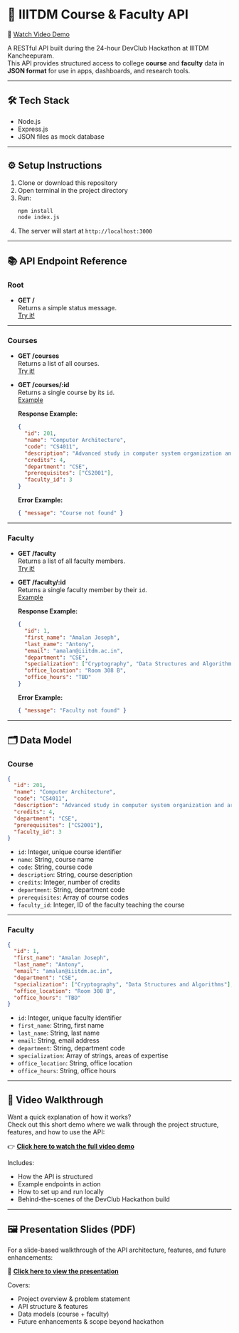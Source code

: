 # 📘 IIITDM Course & Faculty API

🎥 [Watch Video Demo](https://drive.google.com/file/d/1jS_tNfZIECU1bNI_qf44q3YG1YlIREOo/view?usp=drive_link)

A RESTful API built during the 24-hour DevClub Hackathon at IIITDM Kancheepuram.  
This API provides structured access to college **course** and **faculty** data in **JSON format** for use in apps, dashboards, and research tools.

---

## 🛠️ Tech Stack

- Node.js
- Express.js
- JSON files as mock database

---

## ⚙️ Setup Instructions

1. Clone or download this repository
2. Open terminal in the project directory
3. Run:
   ```bash
   npm install
   node index.js
   ```
4. The server will start at `http://localhost:3000`

---

## 📚 API Endpoint Reference

### Root

- **GET /**  
  Returns a simple status message.  
  [Try it!](http://localhost:3000/)

---

### Courses

- **GET /courses**  
  Returns a list of all courses.  
  [Try it!](http://localhost:3000/courses)

- **GET /courses/:id**  
  Returns a single course by its `id`.  
  [Example](http://localhost:3000/courses/201)

  **Response Example:**
  ```json
  {
    "id": 201,
    "name": "Computer Architecture",
    "code": "CS4011",
    "description": "Advanced study in computer system organization and architecture.",
    "credits": 4,
    "department": "CSE",
    "prerequisites": ["CS2001"],
    "faculty_id": 3
  }
  ```

  **Error Example:**
  ```json
  { "message": "Course not found" }
  ```

---

### Faculty

- **GET /faculty**  
  Returns a list of all faculty members.  
  [Try it!](http://localhost:3000/faculty)

- **GET /faculty/:id**  
  Returns a single faculty member by their `id`.  
  [Example](http://localhost:3000/faculty/1)

  **Response Example:**
  ```json
  {
    "id": 1,
    "first_name": "Amalan Joseph",
    "last_name": "Antony",
    "email": "amalan@iiitdm.ac.in",
    "department": "CSE",
    "specialization": ["Cryptography", "Data Structures and Algorithms"],
    "office_location": "Room 308 B",
    "office_hours": "TBD"
  }
  ```

  **Error Example:**
  ```json
  { "message": "Faculty not found" }
  ```

---

## 🗂️ Data Model

### Course

```json
{
  "id": 201,
  "name": "Computer Architecture",
  "code": "CS4011",
  "description": "Advanced study in computer system organization and architecture.",
  "credits": 4,
  "department": "CSE",
  "prerequisites": ["CS2001"],
  "faculty_id": 3
}
```

- `id`: Integer, unique course identifier
- `name`: String, course name
- `code`: String, course code
- `description`: String, course description
- `credits`: Integer, number of credits
- `department`: String, department code
- `prerequisites`: Array of course codes
- `faculty_id`: Integer, ID of the faculty teaching the course

---

### Faculty

```json
{
  "id": 1,
  "first_name": "Amalan Joseph",
  "last_name": "Antony",
  "email": "amalan@iiitdm.ac.in",
  "department": "CSE",
  "specialization": ["Cryptography", "Data Structures and Algorithms"],
  "office_location": "Room 308 B",
  "office_hours": "TBD"
}
```

- `id`: Integer, unique faculty identifier
- `first_name`: String, first name
- `last_name`: String, last name
- `email`: String, email address
- `department`: String, department code
- `specialization`: Array of strings, areas of expertise
- `office_location`: String, office location
- `office_hours`: String, office hours

------

## 🎥 Video Walkthrough

Want a quick explanation of how it works?  
Check out this short demo where we walk through the project structure, features, and how to use the API:

👉 [**Click here to watch the full video demo**](https://drive.google.com/file/d/1jS_tNfZIECU1bNI_qf44q3YG1YlIREOo/view?usp=drive_link)

Includes:
- How the API is structured
- Example endpoints in action
- How to set up and run locally
- Behind-the-scenes of the DevClub Hackathon build

---

## 🖼️ Presentation Slides (PDF)

For a slide-based walkthrough of the API architecture, features, and future enhancements:

📄 [**Click here to view the presentation**](./DevClub-API.pdf)

Covers:
- Project overview & problem statement
- API structure & features
- Data models (course + faculty)
- Future enhancements & scope beyond hackathon




